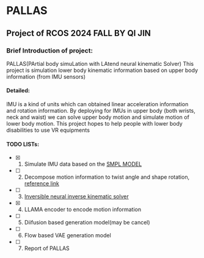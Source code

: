 # PALLAS
## Project of RCOS 2024 FALL BY QI JIN

### Brief Introduction of project:
PALLAS(PArtial body simuLation with LAtend neural kinematic Solver) This project is simulation lower body kinematic information based on upper body information (from IMU sensors)

#### Detailed:
IMU is a kind of units which can obtained linear acceleration information and rotation information. By deploying for IMUs in upper body (both wrists, neck and waist) we can solve upper body motion and simulate motion of lower body motion. This project hopes to help people with lower body disabilities to use VR equipments

#### TODO LISTs:
- [x] 1. Simulate IMU data based on the [SMPL MODEL](https://smpl.is.tue.mpg.de/)
- [ ] 2. Decompose motion information to twist angle and shape rotation, [reference link](https://github.com/Jeff-sjtu/HybrIK?tab=readme-ov-file)
- [ ] 3. [Inversible neural inverse kinematic solver](https://arxiv.org/abs/1605.08803)
- [x] 4. LLAMA encoder to encode motion information
- [ ] 5. Diifusion based generation model(may be cancel)
- [ ] 6. Flow based VAE generation model
- [ ] 7. Report of PALLAS

